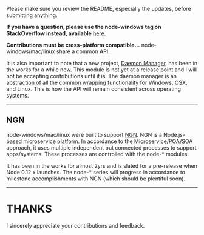 Please make sure you review the README, especially the updates, before submitting anything.

**If you have a question, please use the node-windows tag on StackOverflow instead, available** [here](http://stackoverflow.com/questions/tagged/node-windows).

**Contributions must be cross-platform compatible...** node-windows/mac/linux share a common API.

It is also important to note that a new project, [Daemon Manager](http://github.com/coreybutler/daemon-manager), has been in the 
works for a while now. This module is not yet at a release point and I will not be accepting contributions until it is. The
daemon manager is an abstraction of all the common wrapping functionality for Windows, OSX, and Linux. This is how the API
will remain consistent across operating systems.

---

## NGN

node-windows/mac/linux were built to support [NGN](http://github.com/nodengn). NGN is a Node.js-based microservice platform.
In accordance to the Microservice/POA/SOA approach, it uses multiple independent but connected processes to support apps/systems.
These processes are controlled with the node-* modules.

It has been in the works for almost 2yrs and is slated for a pre-release when Node 0.12.x launches. The node-* series
will progress in accordance to milestone accomplishments with NGN (which should be plentiful soon).

---

# THANKS

I sincerely appreciate your contributions and feedback.
